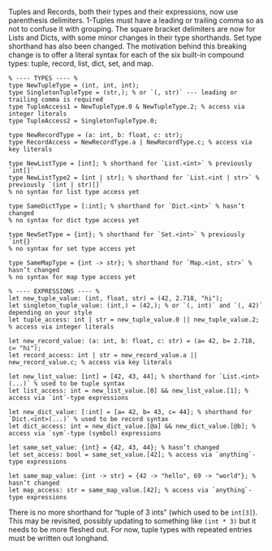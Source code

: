 Tuples and Records, both their types and their expressions, now use parenthesis delimiters. 1-Tuples must have a leading or trailing comma so as not to confuse it with grouping. The square bracket delimiters are now for Lists and Dicts, with some minor changes in their type shorthands. Set type shorthand has also been changed. The motivation behind this breaking change is to offer a literal syntax for each of the six built-in compound types: tuple, record, list, dict, set, and map.
```cp
% ---- TYPES ---- %
type NewTupleType = (int, int, int);
type SingletonTupleType = (str,); % or `(, str)` --- leading or trailing comma is required
type TupleAccess1 = NewTupleType.0 & NewTupleType.2; % access via integer literals
type TupleAccess2 = SingletonTupleType.0;

type NewRecordType = (a: int, b: float, c: str);
type RecordAccess = NewRecordType.a | NewRecordType.c; % access via key literals

type NewListType = [int]; % shorthand for `List.<int>` % previously `int[]`
type NewListType2 = [int | str]; % shorthand for `List.<int | str>` % previously `(int | str)[]`
% no syntax for list type access yet

type SameDictType = [:int]; % shorthand for `Dict.<int>` % hasn’t changed
% no syntax for dict type access yet

type NewSetType = {int}; % shorthand for `Set.<int>` % previously `int{}`
% no syntax for set type access yet

type SameMapType = {int -> str}; % shorthand for `Map.<int, str>` % hasn’t changed
% no syntax for map type access yet

% ---- EXPRESSIONS ---- %
let new_tuple_value: (int, float, str) = (42, 2.718, "hi");
let singleton_tuple_value: (int,) = (42,); % or `(, int)` and `(, 42)` depending on your style
let tuple_access: int | str = new_tuple_value.0 || new_tuple_value.2; % access via integer literals

let new_record_value: (a: int, b: float, c: str) = (a= 42, b= 2.718, c= "hi");
let record_access: int | str = new_record_value.a || new_record_value.c; % access via key literals

let new_list_value: [int] = [42, 43, 44]; % shorthand for `List.<int>(...)` % used to be tuple syntax
let list_access: int = new_list_value.[0] && new_list_value.[1]; % access via `int`-type expressions

let new_dict_value: [:int] = [a= 42, b= 43, c= 44]; % shorthand for `Dict.<int>(...)` % used to be record syntax
let dict_access: int = new_dict_value.[@a] && new_dict_value.[@b]; % access via `sym`-type (symbol) expressions

let same_set_value: {int} = {42, 43, 44}; % hasn’t changed
let set_access: bool = same_set_value.[42]; % access via `anything`-type expressions

let same_map_value: {int -> str} = {42 -> "hello", 69 -> "world"}; % hasn’t changed
let map_access: str = same_map_value.[42]; % access via `anything`-type expressions
```
There is no more shorthand for “tuple of 3 ints” (which used to be `int[3]`). This may be revisited, possibly updating to something like `(int * 3)` but it needs to be more fleshed out. For now, tuple types with repeated entries must be written out longhand.
